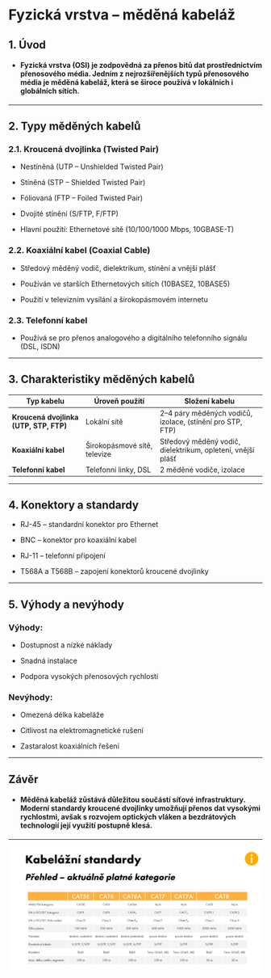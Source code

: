 # Fyzická vrstva – měděná kabeláž

## 1. Úvod

- ####  Fyzická vrstva (OSI) je zodpovědná za přenos bitů dat prostřednictvím přenosového média. Jedním z nejrozšířenějších typů přenosového média je měděná kabeláž, která se široce používá v lokálních i globálních sítích.
***
## 2. Typy měděných kabelů

### 2.1. Kroucená dvojlinka (Twisted Pair)

- Nestíněná (UTP – Unshielded Twisted Pair)

- Stíněná (STP – Shielded Twisted Pair)

- Fóliovaná (FTP – Foiled Twisted Pair)

- Dvojité stínění (S/FTP, F/FTP)

- Hlavní použití: Ethernetové sítě (10/100/1000 Mbps, 10GBASE-T)

### 2.2. Koaxiální kabel (Coaxial Cable)

- Středový měděný vodič, dielektrikum, stínění a vnější plášť

- Používán ve starších Ethernetových sítích (10BASE2, 10BASE5)

- Použití v televizním vysílání a širokopásmovém internetu

### 2.3. Telefonní kabel

- Používá se pro přenos analogového a digitálního telefonního signálu (DSL, ISDN)
***
## 3. Charakteristiky měděných kabelů
| Typ kabelu | Úroveň použití | Složení kabelu |
|-----------|-----------------|--------------|
| **Kroucená dvojlinka (UTP, STP, FTP)** | Lokální sítě | 2–4 páry měděných vodičů, izolace, (stínění pro STP, FTP) |
| **Koaxiální kabel** | Širokopásmové sítě, televize | Středový měděný vodič, dielektrikum, opletení, vnější plášť |
| **Telefonní kabel** | Telefonní linky, DSL | 2 měděné vodiče, izolace |
*** 
## 4. Konektory a standardy

- RJ-45 – standardní konektor pro Ethernet

- BNC – konektor pro koaxiální kabel

- RJ-11 – telefonní připojení

- T568A a T568B – zapojení konektorů kroucené dvojlinky
***
## 5. Výhody a nevýhody

### Výhody:

- Dostupnost a nízké náklady

- Snadná instalace

- Podpora vysokých přenosových rychlostí

### Nevýhody:

- Omezená délka kabeláže

- Citlivost na elektromagnetické rušení

- Zastaralost koaxiálních řešení
*** 
## Závěr
- #### Měděná kabeláž zůstává důležitou součástí síťové infrastruktury. Moderní standardy kroucené dvojlinky umožňují přenos dat vysokými rychlostmi, avšak s rozvojem optických vláken a bezdrátových technologií její využití postupně klesá.
*** 


![standarty](../../../img/pokrocila-metalicka-kabelaz.png)